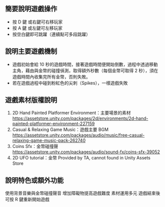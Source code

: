 ## 簡要說明遊戲操作
- 按 D 鍵 或右鍵可右移玩家
- 按 A 鍵 或左鍵可左移玩家
- 按空白鍵即可跳躍（連續點可多段跳躍）

## 說明主要遊戲機制
- 遊戲初始會給 10 秒的遊戲時間，接著遊戲時間便開始倒數，過程中透過移動主角，藉由與金幣的碰撞偵測，取得額外秒數（每個金幣可取得 2 秒），須在遊戲時間內收集完所有金幣，否則失敗。
- 若在遊戲過程中碰到粉紅色的尖刺（Spikes），一樣遊戲失敗

## 遊戲素材版權說明
1. 2D Hand Painted Platformer Environment：主要場景的素材 
https://assetstore.unity.com/packages/2d/environments/2d-hand-painted-platformer-environment-227159
2. Casual & Relaxing Game Music：遊戲主要 BGM 
https://assetstore.unity.com/packages/audio/music/free-casual-relaxing-game-music-pack-262740
3. Coins Sfx：金幣碰撞聲 
https://assetstore.unity.com/packages/audio/sound-fx/coins-sfx-39052
4. 2D UFO tutorial：金幣
Provided by TA, cannot found in Unity Assets Store

## 說明特色或額外功能
使用背景音樂與金幣碰撞聲音
增加障礙物提高遊戲難度
素材運用多元
遊戲結束後可按 R 鍵重新開始遊戲